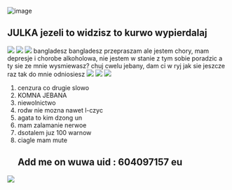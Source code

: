 ![image](https://github.com/user-attachments/assets/72772aaf-3e3c-46ca-b021-66c05dd9df98)
## JULKA jezeli to widzisz to kurwo wypierdalaj
![](https://media.discordapp.net/attachments/1083829372936536087/1369669311064444938/image.png?ex=681cb372&is=681b61f2&hm=edfd10b15d8b203fa36c64c71b8a9882aba4841c33d1e52d718a9ac983aeee6e&=&format=webp&quality=lossless&width=490&height=438)
![](https://media.discordapp.net/attachments/1083829372936536087/1369391392320913509/image.png?ex=681bb09d&is=681a5f1d&hm=fa2f25212f41adb3b2d305053f8224332ab3ced1e2ccfce3ca6a4bb8427dade6&=&format=webp&quality=lossless&width=525&height=438) 
![](https://media.discordapp.net/attachments/1358177433982992406/1369026268674261113/image.png?ex=681b0551&is=6819b3d1&hm=a188b6c7d7d3fcefe6127ae0c5224d12085a4286ff8174af78fe52b239c10efd&=&format=webp&quality=lossless&width=458&height=725)
bangladesz bangladesz
przepraszam ale jestem chory, mam depresje i chorobe alkoholowa, nie jestem w stanie z tym sobie poradzic a ty sie ze mnie wysmiewasz? chuj cwelu jebany, dam ci w ryj jak sie jeszcze raz tak do mnie odniosiesz
![](https://media.discordapp.net/attachments/1083829372936536087/1363913836226281573/latest.png?ex=6807c33e&is=680671be&hm=d9111607b3d4830fbab51fb7647cc72a2fb32a1fbbf25202c385f929c82d10b8&=&format=webp&quality=lossless&width=765&height=510)
![](https://media.discordapp.net/attachments/1327625336921526432/1360674733456097444/20240724_120928.png?ex=6809d258&is=680880d8&hm=f389ae30c7e1a470ae285b6dd751a2b820493652988a8e62b0a256f766a865a6&=&format=webp&quality=lossless&width=710&height=666) ![](https://i.pinimg.com/736x/cc/7e/cc/cc7ecc05237d57afd64c336d8d3bbbce.jpg)
1. cenzura co drugie slowo
2. KOMNA JEBANA
3. niewolnictwo
4. rodw nie mozna nawet l-czyc
5. agata to kim dzong un
6. mam zalamanie nerwoe
7. dsotalem juz 100 warnow
8. ciagle mam mute
   ## Add me on wuwa uid : 604097157 eu 
![](https://media.discordapp.net/attachments/1270442683009339475/1368687472565026847/image.png?ex=6819210a&is=6817cf8a&hm=94dcbedd94d4c672ea5452bf1e24950502f580c8c3d030c6964da80594c749a1&=&format=webp&quality=lossless&width=688&height=386)
